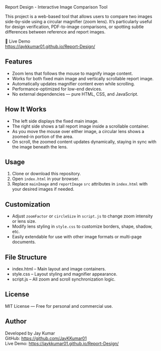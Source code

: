 Report Design - Interactive Image Comparison Tool

This project is a web-based tool that allows users to compare two images side-by-side using a circular magnifier (zoom lens). It’s particularly useful for design verification, PDF-to-image comparisons, or spotting subtle differences between reference and report images.

🔗 Live Demo  
https://jaykkumar01.github.io/Report-Design/

Features
--------

- Zoom lens that follows the mouse to magnify image content.
- Works for both fixed main image and vertically scrollable report image.
- Automatically updates magnifier content even while scrolling.
- Performance-optimized for low-end devices.
- No external dependencies — pure HTML, CSS, and JavaScript.

How It Works
------------

- The left side displays the fixed main image.
- The right side shows a tall report image inside a scrollable container.
- As you move the mouse over either image, a circular lens shows a zoomed-in portion of the area.
- On scroll, the zoomed content updates dynamically, staying in sync with the image beneath the lens.

Usage
-----

1. Clone or download this repository.
2. Open `index.html` in your browser.
3. Replace `mainImage` and `reportImage` `src` attributes in `index.html` with your desired images if needed.

Customization
-------------

- Adjust `zoomFactor` or `circleSize` in `script.js` to change zoom intensity or lens size.
- Modify lens styling in `style.css` to customize borders, shape, shadow, etc.
- Easily extendable for use with other image formats or multi-page documents.

File Structure
--------------

- index.html       – Main layout and image containers.
- style.css        – Layout styling and magnifier appearance.
- script.js        – All zoom and scroll synchronization logic.

License
-------

MIT License — Free for personal and commercial use.

Author
------

Developed by Jay Kumar  
GitHub: https://github.com/JayKKumar01  
Live Demo: https://jaykkumar01.github.io/Report-Design/
